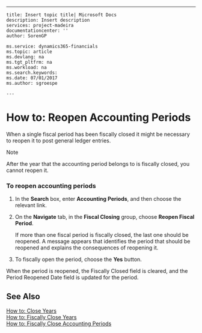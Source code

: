 ---
    title: Insert topic title| Microsoft Docs
    description: Insert description
    services: project-madeira
    documentationcenter: ''
    author: SorenGP

    ms.service: dynamics365-financials
    ms.topic: article
    ms.devlang: na
    ms.tgt_pltfrm: na
    ms.workload: na
    ms.search.keywords:
    ms.date: 07/01/2017
    ms.author: sgroespe

    ---
# How to: Reopen Accounting Periods
When a single fiscal period has been fiscally closed it might be necessary to reopen it to post general ledger entries.  
  
> [!NOTE]  
>  After the year that the accounting period belongs to is fiscally closed, you cannot reopen it.  
  
### To reopen accounting periods  
  
1.  In the **Search** box, enter **Accounting Periods**, and then choose the relevant link.  
  
2.  On the **Navigate** tab, in the **Fiscal Closing** group, choose **Reopen Fiscal Period**.  
  
     If more than one fiscal period is fiscally closed, the last one should be reopened. A message appears that identifies the period that should be reopened and explains the consequences of reopening it.  
  
3.  To fiscally open the period, choose the **Yes** button.  
  
 When the period is reopened, the Fiscally Closed field is cleared, and the Period Reopened Date field is updated for the period.  
  
## See Also  
 [How to: Close Years](../../LocalFunctionalityForMicrosoftDynamicsNav2016/France/how-to-close-years.md)   
 [How to: Fiscally Close Years](../../LocalFunctionalityForMicrosoftDynamicsNav2016/France/how-to-fiscally-close-years.md)   
 [How to: Fiscally Close Accounting Periods](../../LocalFunctionalityForMicrosoftDynamicsNav2016/France/how-to-fiscally-close-accounting-periods.md)